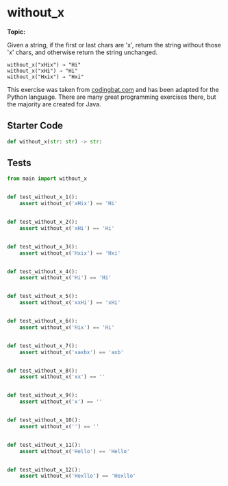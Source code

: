 # without_x
**Topic:** 



Given a string, if the first or last chars are 'x', return the string without those 'x' chars, and otherwise return the string unchanged.

```
without_x("xHix") → "Hi"
without_x("xHi") → "Hi"
without_x("Hxix") → "Hxi"
```

This exercise was taken from [codingbat.com](https://codingbat.com/prob/p151940) and has been adapted for the Python language. There are many great programming exercises there, but the majority are created for Java.

## Starter Code
```python
def without_x(str: str) -> str:
```

## Tests
```python
from main import without_x


def test_without_x_1():
    assert without_x('xHix') == 'Hi'


def test_without_x_2():
    assert without_x('xHi') == 'Hi'


def test_without_x_3():
    assert without_x('Hxix') == 'Hxi'


def test_without_x_4():
    assert without_x('Hi') == 'Hi'


def test_without_x_5():
    assert without_x('xxHi') == 'xHi'


def test_without_x_6():
    assert without_x('Hix') == 'Hi'


def test_without_x_7():
    assert without_x('xaxbx') == 'axb'


def test_without_x_8():
    assert without_x('xx') == ''


def test_without_x_9():
    assert without_x('x') == ''


def test_without_x_10():
    assert without_x('') == ''


def test_without_x_11():
    assert without_x('Hello') == 'Hello'


def test_without_x_12():
    assert without_x('Hexllo') == 'Hexllo'
```

